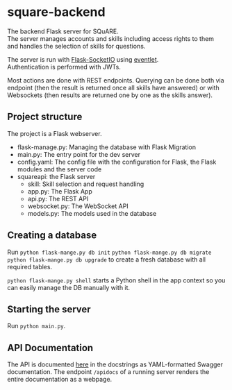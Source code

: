# square-backend
The backend Flask server for SQuARE.  
The server manages accounts and skills including access rights to them and handles the selection of skills for questions.

The server is run with [Flask-SocketIO](https://flask-socketio.readthedocs.io/en/latest/) using [eventlet](http://eventlet.net/).  
Authentication is performed with JWTs.

Most actions are done with REST endpoints. Querying can be done both via endpoint (then the result is returned once all skills have answered)
or with Websockets (then results are returned one by one as the skills answer).
## Project structure
The project is a Flask webserver.
* flask-manage.py: Managing the database with Flask Migration
* main.py: The entry point for the dev server
* config.yaml: The config file with the configuration for Flask, the Flask modules and the server code
* squareapi: the Flask server  
    * skill: Skill selection and request handling
    * app.py: The Flask App
    * api.py: The REST API
    * websocket.py: The WebSocket API
    * models.py: The models used in the database

## Creating a database
Run `python flask-mange.py db init` `python flask-mange.py db migrate` `python flask-mange.py db upgrade` to create a fresh database with all required tables.

`python flask-mange.py shell` starts a Python shell in the app context so you can easily manage the DB manually with it.

## Starting the server
Run `python main.py`.

## API Documentation
The API is documented [here](squareapi/api.py) in the docstrings as YAML-formatted Swagger documentation.
The endpoint `/apidocs` of a running server renders the entire documentation as a webpage.
